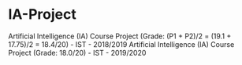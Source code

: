 # IA-Project
Artificial Intelligence (IA) Course Project (Grade: (P1 + P2)/2 = (19.1 + 17.75)/2 = 18.4/20) - IST - 2018/2019
Artificial Intelligence (IA) Course Project (Grade: 18.0/20) - IST - 2019/2020
